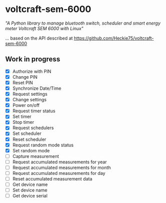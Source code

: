 # voltcraft-sem-6000
_"A Python library to manage bluetooth switch, scheduler and smart energy meter Voltcraft SEM 6000 with Linux"_

... based on the API described at https://github.com/Heckie75/voltcraft-sem-6000

## Work in progress

- [x] Authorize with PIN
- [x] Change PIN
- [x] Reset PIN
- [x] Synchronize Date/Time
- [x] Request settings
- [x] Change settings
- [x] Power on/off
- [x] Request timer status
- [x] Set timer
- [x] Stop timer
- [x] Request schedulers
- [x] Set scheduler
- [x] Reset scheduler
- [x] Request random mode status
- [x] Set random mode
- [ ] Capture measurement
- [ ] Request accumulated measurements for year
- [ ] Request accumulated measurements for month
- [ ] Request accumulated measurements for day
- [ ] Reset accumulated measurement data
- [ ] Get device name
- [ ] Set device name
- [ ] Get device serial
